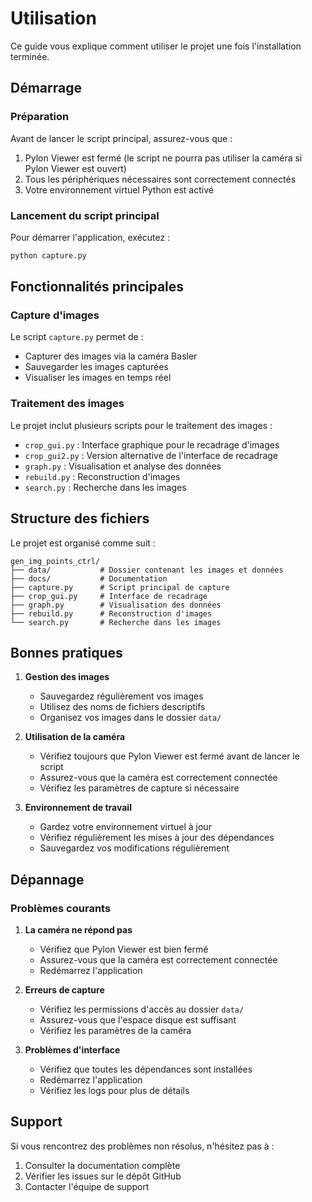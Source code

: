 # Utilisation

Ce guide vous explique comment utiliser le projet une fois l'installation terminée.

## Démarrage

### Préparation

Avant de lancer le script principal, assurez-vous que :

1. Pylon Viewer est fermé (le script ne pourra pas utiliser la caméra si Pylon Viewer est ouvert)
2. Tous les périphériques nécessaires sont correctement connectés
3. Votre environnement virtuel Python est activé

### Lancement du script principal

Pour démarrer l'application, exécutez :

```bash
python capture.py
```

## Fonctionnalités principales

### Capture d'images

Le script `capture.py` permet de :

- Capturer des images via la caméra Basler
- Sauvegarder les images capturées
- Visualiser les images en temps réel

### Traitement des images

Le projet inclut plusieurs scripts pour le traitement des images :

- `crop_gui.py` : Interface graphique pour le recadrage d'images
- `crop_gui2.py` : Version alternative de l'interface de recadrage
- `graph.py` : Visualisation et analyse des données
- `rebuild.py` : Reconstruction d'images
- `search.py` : Recherche dans les images

## Structure des fichiers

Le projet est organisé comme suit :

```
gen_img_points_ctrl/
├── data/           # Dossier contenant les images et données
├── docs/           # Documentation
├── capture.py      # Script principal de capture
├── crop_gui.py     # Interface de recadrage
├── graph.py        # Visualisation des données
├── rebuild.py      # Reconstruction d'images
└── search.py       # Recherche dans les images
```

## Bonnes pratiques

1. **Gestion des images**
   - Sauvegardez régulièrement vos images
   - Utilisez des noms de fichiers descriptifs
   - Organisez vos images dans le dossier `data/`

2. **Utilisation de la caméra**
   - Vérifiez toujours que Pylon Viewer est fermé avant de lancer le script
   - Assurez-vous que la caméra est correctement connectée
   - Vérifiez les paramètres de capture si nécessaire

3. **Environnement de travail**
   - Gardez votre environnement virtuel à jour
   - Vérifiez régulièrement les mises à jour des dépendances
   - Sauvegardez vos modifications régulièrement

## Dépannage

### Problèmes courants

1. **La caméra ne répond pas**
   - Vérifiez que Pylon Viewer est bien fermé
   - Assurez-vous que la caméra est correctement connectée
   - Redémarrez l'application

2. **Erreurs de capture**
   - Vérifiez les permissions d'accès au dossier `data/`
   - Assurez-vous que l'espace disque est suffisant
   - Vérifiez les paramètres de la caméra

3. **Problèmes d'interface**
   - Vérifiez que toutes les dépendances sont installées
   - Redémarrez l'application
   - Vérifiez les logs pour plus de détails

## Support

Si vous rencontrez des problèmes non résolus, n'hésitez pas à :

1. Consulter la documentation complète
2. Vérifier les issues sur le dépôt GitHub
3. Contacter l'équipe de support 
